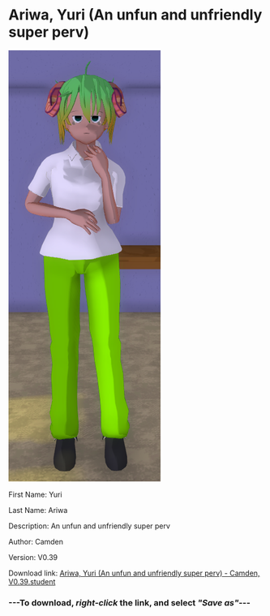 # Ariwa, Yuri (An unfun and unfriendly super perv)

<img src = "https://raw.githubusercontent.com/Arbiter1223/Daigaku-Gurashi-Custom-Students/master/Students/Files/Ariwa%2C%20Yuri%20(An%20unfun%20and%20unfriendly%20super%20perv).png">

First Name: Yuri

Last Name: Ariwa

Description: An unfun and unfriendly super perv

Author: Camden

Version: V0.39

Download link: <a href="https://raw.githubusercontent.com/Arbiter1223/Daigaku-Gurashi-Custom-Students/master/Students/Files/Ariwa%2C%20Yuri%20(An%20unfun%20and%20unfriendly%20super%20perv)%20-%20Camden%2C%20V0.39.student">Ariwa, Yuri (An unfun and unfriendly super perv) - Camden, V0.39.student</a>

### ---**To download, _right-click_ the link, and select _"Save as"_**---
